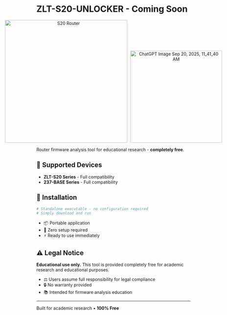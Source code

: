 # ZLT-S20-UNLOCKER - Coming Soon

<div align="center" style="display: flex; justify-content: center; align-items: flex-end; gap: 10px;">
  <img src="https://github.com/user-attachments/assets/9aeff6c9-e43e-4c7b-bb36-22e94ee59a0b" alt="S20 Router" width="400" />
  <img width="300" alt="ChatGPT Image Sep 20, 2025, 11_41_40 AM" src="https://github.com/user-attachments/assets/fa817b9e-f56e-430e-8a0e-f7338eeba09d" />
  
</div>

Router firmware analysis tool for educational research - **completely free**.

## 📱 Supported Devices
* **ZLT-S20 Series** - Full compatibility
* **237-BASE Series** - Full compatibility

## 🚀 Installation

```bash
# Standalone executable - no configuration required
# Simply download and run
```

* 📦 Portable application
* 🔧 Zero setup required
* ⚡ Ready to use immediately

## ⚠️ Legal Notice
**Educational use only.** This tool is provided completely free for academic research and educational purposes.

* ⚖️ Users assume full responsibility for legal compliance
* 🔒 No warranty provided
* 📚 Intended for firmware analysis education

---

Built for academic research • **100% Free**
